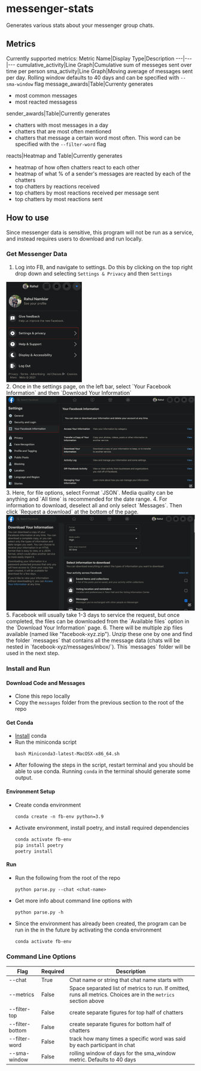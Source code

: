 # messenger-stats
Generates various stats about your messenger group chats.

## Metrics
Currently supported metrics:
Metric Name|Display Type|Description
---|---|---
cumulative_activity|Line Graph|Cumulative sum of messeges sent over time per person
sma_activity|Line Graph|Moving average of messages sent per day. Rolling window defaults to 40 days and can be specified with `--sma-window` flag
message_awards|Table|Currenty generates<ul><li>most common messages</li><li>most reacted messagess</li></ul>
sender_awards|Table|Currently generates<ul><li>chatters with most messages in a day</li><li>chatters that are most often mentioned</li><li>chatters that message a certain word most often. This word can be specified with the `--filter-word` flag</li></ul>
reacts|Heatmap and Table|Currently generates<ul><li>heatmap of how often chatters react to each other</li><li>heatmap of what % of a sender's messages are reacted by each of the chatters</li><li>top chatters by reactions received</li><li>top chatters by most reactions received per message sent</li><li>top chatters by most reactions sent</li></ul>

## How to use
Since messenger data is sensitive, this program will not be run as a service, and instead requires users to download and run locally.

### Get Messenger Data
1. Log into FB, and navigate to settings. Do this by clicking on the top right drop down and selecting `Settings & Privacy` and then `Settings`<br/>
<img src="docs/imgs/fb-settings.png" width="40%" height="40%">
<br/>
2. Once in the settings page, on the left bar, select `Your Facebook Information` and then `Download Your Information`
<img src="docs/imgs/fb-info.png">
<br/>
3. Here, for file options, select Format `JSON`. Media quality can be anything and `All time` is recommended for the date range.
4. For information to download, deselect all and only select `Messages`. Then click `Request a download` at the bottom of the page.
<img src="docs/imgs/fb-request.png">
<br/>
5. Facebook will usually take 1-3 days to service the request, but once completed, the files can be downloaded from the `Available files` option in the `Download Your Information` page.
6. There will be multiple zip files available (named like "facebook-xyz.zip"). Unzip these one by one and find the folder `messages` that contains all the message data (chats will be nested in `facebook-xyz/messages/inbox/`). This `messages` folder will be used in the next step.

### Install and Run
#### Download Code and Messages
- Clone this repo locally
- Copy the `messages` folder from the previous section to the root of the repo
#### Get Conda
- [Install](https://docs.conda.io/en/latest/miniconda.html) conda
- Run the miniconda script
    ```
    bash Miniconda3-latest-MacOSX-x86_64.sh
    ```
- After following the steps in the script, restart terminal and you should be able to use conda. Running `conda` in the terminal should generate some output.
#### Environment Setup
- Create conda environment
    ```
    conda create -n fb-env python=3.9
    ```
- Activate environment, install poetry, and install required dependencies
    ```
    conda activate fb-env
    pip install poetry
    poetry install
    ```
#### Run
- Run the following from the root of the repo
    ```
    python parse.py --chat <chat-name>
    ```
- Get more info about command line options with
    ```
    python parse.py -h
    ```
- Since the environment has already been created, the program can be run in the in the future by activating the conda environment
    ```
    conda activate fb-env
    ```

### Command Line Options
Flag|Required|Description
---|---|---
--chat|True|Chat name or string that chat name starts with
--metrics|False|Space separated list of metrics to run. If omitted, runs all metrics. Choices are in the `metrics` section above
--filter-top|False|create separate figures for top half of chatters
--filter-bottom|False|create separate figures for bottom half of chatters
--filter-word|False|track how many times a specific word was said by each participant in chat
--sma-window|False|rolling window of days for the sma_window metric. Defaults to 40 days